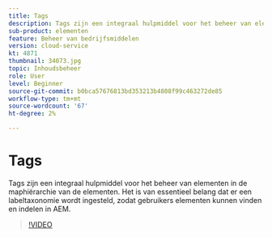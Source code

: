 ```yaml
---
title: Tags
description: Tags zijn een integraal hulpmiddel voor het beheer van elementen in de maphiërarchie van de elementen. Het is van essentieel belang dat er een labeltaxonomie wordt ingesteld, zodat gebruikers elementen kunnen vinden en indelen in AEM.
sub-product: elementen
feature: Beheer van bedrijfsmiddelen
version: cloud-service
kt: 4871
thumbnail: 34073.jpg
topic: Inhoudsbeheer
role: User
level: Beginner
source-git-commit: b0bca57676813bd353213b4808f99c463272de85
workflow-type: tm+mt
source-wordcount: '67'
ht-degree: 2%

---
```



# Tags

Tags zijn een integraal hulpmiddel voor het beheer van elementen in de maphiërarchie van de elementen. Het is van essentieel belang dat er een labeltaxonomie wordt ingesteld, zodat gebruikers elementen kunnen vinden en indelen in AEM.

>[!VIDEO](https://video.tv.adobe.com/v/34073/?quality=12&learn=on&hidetitle=true)
